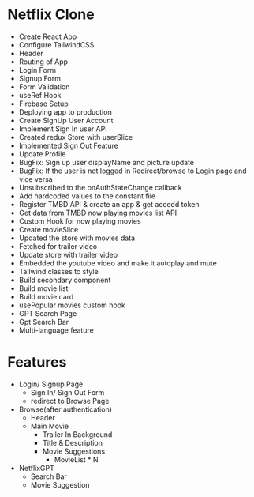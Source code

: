 # Netflix Clone

- Create React App
- Configure TailwindCSS
- Header
- Routing of App
- Login Form
- Signup Form
- Form Validation
- useRef Hook
- Firebase Setup
- Deploying app to production
- Create SignUp User Account
- Implement Sign In user API
- Created redux Store with userSlice
- Implemented Sign Out Feature
- Update Profile
- BugFix: Sign up user displayName and picture update
- BugFix: If the user is not logged in Redirect/browse to Login page and vice versa
- Unsubscribed to the onAuthStateChange callback
- Add hardcoded values to the constant file
- Register TMBD API & create an app & get accedd token
- Get data from TMBD now playing movies list API
- Custom Hook for now playing movies
- Create movieSlice
- Updated the store with movies data
- Fetched for trailer video
- Update store with trailer video
- Embedded the youtube video and make it autoplay and mute
- Tailwind classes to style
- Build secondary component
- Build movie list
- Build movie card
- usePopular movies custom hook
- GPT Search Page
- Gpt Search Bar
- Multi-language feature

# Features

- Login/ Signup Page
  - Sign In/ Sign Out Form
  - redirect to Browse Page
- Browse(after authentication)
  - Header
  - Main Movie
    - Trailer In Background
    - Title & Description
    - Movie Suggestions
      - MovieList \* N
- NetflixGPT
  - Search Bar
  - Movie Suggestion
